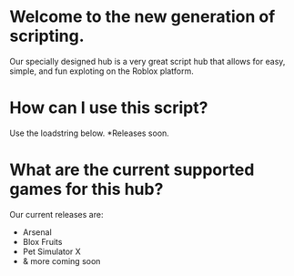 # Welcome to the new generation of scripting.
Our specially designed hub is a very great script hub that allows for easy, simple, and fun exploting on the Roblox platform.

# How can I use this script?
Use the loadstring below.
*Releases soon.

# What are the current supported games for this hub?
Our current releases are:
- Arsenal
- Blox Fruits
- Pet Simulator X
- & more coming soon
